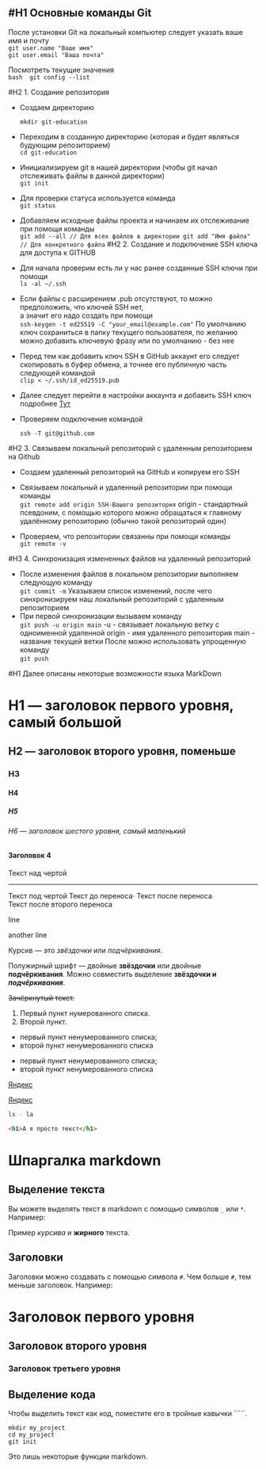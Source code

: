 #H1 Основные команды Git
---
После установки Git на локальный компьютер следует указать ваше имя и почту <br>
        ``` git user.name "Ваше имя" ``` <br>
	``` git user.email "Ваша почта" ```

Посмотреть текущие значения <br>
        ```bash 
	git config --list 
 	```
  
#H2 1. Создание репозитория <br>

* Создаем директорию  <br>
	```
	mkdir git-education
 	```
 
* Переходим в созданную директорию (которая и будет являться будующим репозиторием) <br>
        ```
        cd git-education
        ```
* Инициализируем git в нашей директории (чтобы git начал отслеживать файлы в данной директории) <br>
        ```
        git init
        ```
* Для проверки статуса используется команда <br>
        ```
        git status
        ```
* Добавляем исходные файлы проекта и начинаем их отслеживание при помощи команды <br>
        ```
        git add --all // Для всех файлов в директории
	git add "Имя файла" // Для конкретного файла
        ```
#H2 2. Создание и подключение SSH ключа для доступа к GITHUB

* Для начала проверим есть ли у нас ранее созданные SSH ключи при помощи  <br>
        ```
        ls -al ~/.ssh
        ```
* Если файлы с расширением .pub отсутствуют, то можно предположить, что ключей SSH нет, <br> а значит его надо создать при помощи <br>
        ```
        ssh-keygen -t ed25519 -C "your_email@example.com"
        ```
По умолчанию ключ сохраниться в папку текущего пользователя, по желанию можно добавить ключевую фразу или по умолчанию - без нее <br>

* Перед тем как добавить ключ SSH в GitHub аккаунт его следует скопировать в буфер обмена, а точнее его публичную часть следующей командой <br>
        ```
        clip < ~/.ssh/id_ed25519.pub
        ```
* Далее следует перейти в настройки аккаунта и добавить SSH ключ подробнее [Тут](https://docs.github.com/ru/authentication/connecting-to-github-with-ssh/adding-a-new-ssh-key-to-your-github-account)
* Проверяем подключение командой  <br>
	```	
	ssh -T git@github.com
	```
#H2 3. Связываем локальный репозиторий с удаленным репозиторием на Github

* Создаем удаленный репозиторий на GitHub и копируем его SSH
* Связываем локальный и удаленный репозитории при помощи команды <br>
        ```
        git remote add origin SSH-Вашего репозитория
        ```
origin - стандартный псевдоним, с помощью которого можно обращаться к главному удалённому репозиторию (обычно такой репозиторий один)
 
* Проверяем, что репозитории связанны при помощи команды  <br>
        ```
        git remote -v
        ```

#H3 4. Синхронизация измененных файлов на удаленный репозиторий

* После изменения файлов в локальном репозитории выполняем следующую команду <br>
        ```
        git commit -m
        ```
Указываем список изменений, после чего синхронизируем наш локальный репозиторий с удаленным репозиторием
* При первой синхронизации вызываем команду <br>
        ```
        git push -u origin main
        ```
-u - связывает локальную ветку с одноименной удаленной
origin - имя удаленного репозитория
main - название текущей ветки
После можно использовать упрощенную команду <br>
        ```
        git push
        ```


#H1 Далее описаны некоторые возможности языка MarkDown


# H1 — заголовок первого уровня, самый большой
## H2 — заголовок второго уровня, поменьше
### H3
#### H4
##### H5
###### H6 — заголовок шестого уровня, самый маленький 
#### Заголовок 4

Текст над чертой

---

Текст под чертой 
Текст до переноса⋅
Текст после переноса <br>
Текст после второго переноса 

line

another line 

Курсив — это *звёздочки* или _подчёркивания_. 

Полужирный шрифт — двойные **звёздочки** или двойные __подчёркивания__.
Можно совместить выделение **звёздочки и _подчёркивания_**. 


~~Зачёркнутый текст.~~ 

1. Первый пункт нумерованного списка.
2. Второй пункт. 


* первый пункт ненумерованного списка;
* второй пункт ненумерованного списка

- первый пункт ненумерованного списка;
- второй пункт ненумерованного списка 


[Яндекс](https://www.yandex.ru)

[Яндекс](https://www.yandex.ru "Я Yandex!") 


```bash
ls - la
```
```html
<h1>А я просто текст</h1>
```




# Шпаргалка markdown

## Выделение текста

Вы можете выделять текст в markdown с помощью символов `_` или `*`. Например:

Пример _курсива_ и **жирного** текста.

## Заголовки

Заголовки можно создавать с помощью символа `#`. Чем больше `#`, тем меньше заголовок. Например:

# Заголовок первого уровня
## Заголовок второго уровня
### Заголовок третьего уровня

## Выделение кода

Чтобы выделить текст как код, поместите его в тройные кавычки `````. 

```
mkdir my_project
cd my_project
git init
```
Это лишь некоторые функции markdown.
